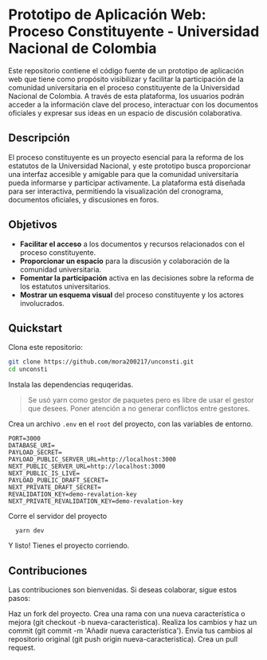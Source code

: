# Prototipo de Aplicación Web: Proceso Constituyente - Universidad Nacional de Colombia

Este repositorio contiene el código fuente de un prototipo de aplicación web que tiene como propósito visibilizar y facilitar la participación de la comunidad universitaria en el proceso constituyente de la Universidad Nacional de Colombia. A través de esta plataforma, los usuarios podrán acceder a la información clave del proceso, interactuar con los documentos oficiales y expresar sus ideas en un espacio de discusión colaborativa. 

## Descripción

El proceso constituyente es un proyecto esencial para la reforma de los estatutos de la Universidad Nacional, y este prototipo busca proporcionar una interfaz accesible y amigable para que la comunidad universitaria pueda informarse y participar activamente. La plataforma está diseñada para ser interactiva, permitiendo la visualización del cronograma, documentos oficiales, y discusiones en foros.

## Objetivos

- **Facilitar el acceso** a los documentos y recursos relacionados con el proceso constituyente.
- **Proporcionar un espacio** para la discusión y colaboración de la comunidad universitaria.
- **Fomentar la participación** activa en las decisiones sobre la reforma de los estatutos universitarios.
- **Mostrar un esquema visual** del proceso constituyente y los actores involucrados.

## Quickstart

Clona este repositorio:

   ```bash
   git clone https://github.com/mora200217/unconsti.git
   cd unconsti
   ```
Instala las dependencias requqeridas. 
> Se usó yarn como gestor de paquetes pero es libre de usar el gestor que desees. Poner atención a no generar conflictos entre gestores.

Crea un archivo `.env` en el `root` del proyecto, con las variables de entorno. 
```.env
PORT=3000
DATABASE_URI=
PAYLOAD_SECRET=
PAYLOAD_PUBLIC_SERVER_URL=http://localhost:3000
NEXT_PUBLIC_SERVER_URL=http://localhost:3000
NEXT_PUBLIC_IS_LIVE=
PAYLOAD_PUBLIC_DRAFT_SECRET=
NEXT_PRIVATE_DRAFT_SECRET=
REVALIDATION_KEY=demo-revalation-key
NEXT_PRIVATE_REVALIDATION_KEY=demo-revalation-key
```
Corre el servidor del proyecto 
```
  yarn dev 
```

Y listo! Tienes el proyecto corriendo. 

## Contribuciones
Las contribuciones son bienvenidas. Si deseas colaborar, sigue estos pasos:

Haz un fork del proyecto.
Crea una rama con una nueva característica o mejora (git checkout -b nueva-caracteristica).
Realiza los cambios y haz un commit (git commit -m 'Añadir nueva característica').
Envía tus cambios al repositorio original (git push origin nueva-caracteristica).
Crea un pull request.



   
